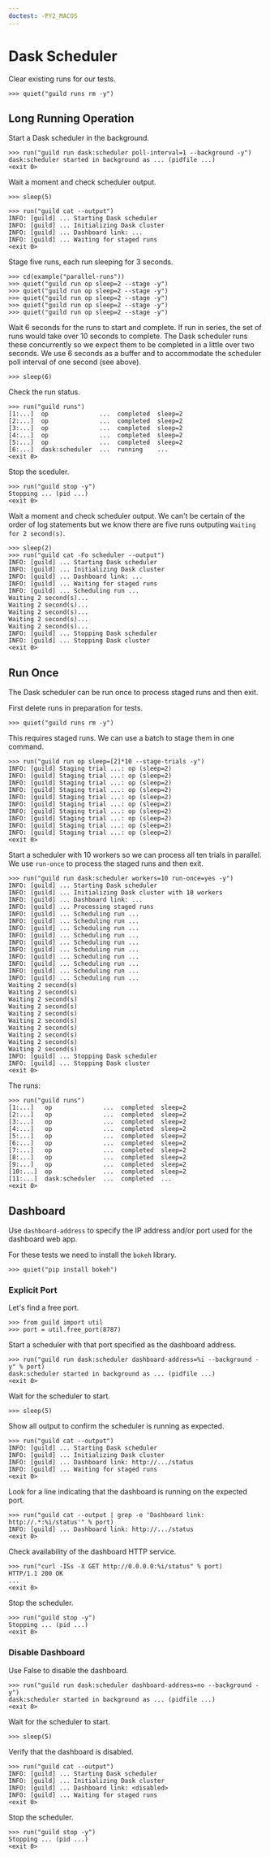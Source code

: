 ```yaml
---
doctest: -PY2_MACOS
---
```


# Dask Scheduler

Clear existing runs for our tests.

    >>> quiet("guild runs rm -y")

## Long Running Operation

Start a Dask scheduler in the background.

    >>> run("guild run dask:scheduler poll-interval=1 --background -y")
    dask:scheduler started in background as ... (pidfile ...)
    <exit 0>

Wait a moment and check scheduler output.

    >>> sleep(5)

    >>> run("guild cat --output")
    INFO: [guild] ... Starting Dask scheduler
    INFO: [guild] ... Initializing Dask cluster
    INFO: [guild] ... Dashboard link: ...
    INFO: [guild] ... Waiting for staged runs
    <exit 0>

Stage five runs, each run sleeping for 3 seconds.

    >>> cd(example("parallel-runs"))
    >>> quiet("guild run op sleep=2 --stage -y")
    >>> quiet("guild run op sleep=2 --stage -y")
    >>> quiet("guild run op sleep=2 --stage -y")
    >>> quiet("guild run op sleep=2 --stage -y")
    >>> quiet("guild run op sleep=2 --stage -y")

Wait 6 seconds for the runs to start and complete. If run in series,
the set of runs would take over 10 seconds to complete. The Dask
scheduler runs these concurrently so we expect them to be completed in
a little over two seconds. We use 6 seconds as a buffer and to
accommodate the scheduler poll interval of one second (see above).

    >>> sleep(6)

Check the run status.

    >>> run("guild runs")
    [1:...]  op              ...  completed  sleep=2
    [2:...]  op              ...  completed  sleep=2
    [3:...]  op              ...  completed  sleep=2
    [4:...]  op              ...  completed  sleep=2
    [5:...]  op              ...  completed  sleep=2
    [6:...]  dask:scheduler  ...  running    ...
    <exit 0>

Stop the sceduler.

    >>> run("guild stop -y")
    Stopping ... (pid ...)
    <exit 0>

Wait a moment and check scheduler output. We can't be certain of the
order of log statements but we know there are five runs outputing
`Waiting for 2 second(s)`.

    >>> sleep(2)
    >>> run("guild cat -Fo scheduler --output")
    INFO: [guild] ... Starting Dask scheduler
    INFO: [guild] ... Initializing Dask cluster
    INFO: [guild] ... Dashboard link: ...
    INFO: [guild] ... Waiting for staged runs
    INFO: [guild] ... Scheduling run ...
    Waiting 2 second(s)...
    Waiting 2 second(s)...
    Waiting 2 second(s)...
    Waiting 2 second(s)...
    Waiting 2 second(s)...
    INFO: [guild] ... Stopping Dask scheduler
    INFO: [guild] ... Stopping Dask cluster
    <exit 0>

## Run Once

The Dask scheduler can be run once to process staged runs and then
exit.

First delete runs in preparation for tests.

    >>> quiet("guild runs rm -y")

This requires staged runs. We can use a batch to stage them in one command.

    >>> run("guild run op sleep=[2]*10 --stage-trials -y")
    INFO: [guild] Staging trial ...: op (sleep=2)
    INFO: [guild] Staging trial ...: op (sleep=2)
    INFO: [guild] Staging trial ...: op (sleep=2)
    INFO: [guild] Staging trial ...: op (sleep=2)
    INFO: [guild] Staging trial ...: op (sleep=2)
    INFO: [guild] Staging trial ...: op (sleep=2)
    INFO: [guild] Staging trial ...: op (sleep=2)
    INFO: [guild] Staging trial ...: op (sleep=2)
    INFO: [guild] Staging trial ...: op (sleep=2)
    INFO: [guild] Staging trial ...: op (sleep=2)
    <exit 0>

Start a scheduler with 10 workers so we can process all ten trials in
parallel. We use `run-once` to process the staged runs and then exit.

    >>> run("guild run dask:scheduler workers=10 run-once=yes -y")
    INFO: [guild] ... Starting Dask scheduler
    INFO: [guild] ... Initializing Dask cluster with 10 workers
    INFO: [guild] ... Dashboard link: ...
    INFO: [guild] ... Processing staged runs
    INFO: [guild] ... Scheduling run ...
    INFO: [guild] ... Scheduling run ...
    INFO: [guild] ... Scheduling run ...
    INFO: [guild] ... Scheduling run ...
    INFO: [guild] ... Scheduling run ...
    INFO: [guild] ... Scheduling run ...
    INFO: [guild] ... Scheduling run ...
    INFO: [guild] ... Scheduling run ...
    INFO: [guild] ... Scheduling run ...
    INFO: [guild] ... Scheduling run ...
    Waiting 2 second(s)
    Waiting 2 second(s)
    Waiting 2 second(s)
    Waiting 2 second(s)
    Waiting 2 second(s)
    Waiting 2 second(s)
    Waiting 2 second(s)
    Waiting 2 second(s)
    Waiting 2 second(s)
    Waiting 2 second(s)
    INFO: [guild] ... Stopping Dask scheduler
    INFO: [guild] ... Stopping Dask cluster
    <exit 0>

The runs:

    >>> run("guild runs")
    [1:...]   op              ...  completed  sleep=2
    [2:...]   op              ...  completed  sleep=2
    [3:...]   op              ...  completed  sleep=2
    [4:...]   op              ...  completed  sleep=2
    [5:...]   op              ...  completed  sleep=2
    [6:...]   op              ...  completed  sleep=2
    [7:...]   op              ...  completed  sleep=2
    [8:...]   op              ...  completed  sleep=2
    [9:...]   op              ...  completed  sleep=2
    [10:...]  op              ...  completed  sleep=2
    [11:...]  dask:scheduler  ...  completed  ...
    <exit 0>

## Dashboard

Use `dashboard-address` to specify the IP address and/or port used for
the dashboard web app.

For these tests we need to install the `bokeh` library.

    >>> quiet("pip install bokeh")

### Explicit Port

Let's find a free port.

    >>> from guild import util
    >>> port = util.free_port(8787)

Start a scheduler with that port specified as the dashboard address.

    >>> run("guild run dask:scheduler dashboard-address=%i --background -y" % port)
    dask:scheduler started in background as ... (pidfile ...)
    <exit 0>

Wait for the scheduler to start.

    >>> sleep(5)

Show all output to confirm the scheduler is running as expected.

    >>> run("guild cat --output")
    INFO: [guild] ... Starting Dask scheduler
    INFO: [guild] ... Initializing Dask cluster
    INFO: [guild] ... Dashboard link: http://.../status
    INFO: [guild] ... Waiting for staged runs
    <exit 0>

Look for a line indicating that the dashboard is running on the expected port.

    >>> run("guild cat --output | grep -e 'Dashboard link: http://.*:%i/status'" % port)
    INFO: [guild] ... Dashboard link: http://.../status
    <exit 0>

Check availability of the dashboard HTTP service.

    >>> run("curl -ISs -X GET http://0.0.0.0:%i/status" % port)
    HTTP/1.1 200 OK
    ...
    <exit 0>

Stop the scheduler.

    >>> run("guild stop -y")
    Stopping ... (pid ...)
    <exit 0>

### Disable Dashboard

Use False to disable the dashboard.

    >>> run("guild run dask:scheduler dashboard-address=no --background -y")
    dask:scheduler started in background as ... (pidfile ...)
    <exit 0>

Wait for the scheduler to start.

    >>> sleep(5)

Verify that the dashboard is disabled.

    >>> run("guild cat --output")
    INFO: [guild] ... Starting Dask scheduler
    INFO: [guild] ... Initializing Dask cluster
    INFO: [guild] ... Dashboard link: <disabled>
    INFO: [guild] ... Waiting for staged runs
    <exit 0>

Stop the scheduler.

    >>> run("guild stop -y")
    Stopping ... (pid ...)
    <exit 0>
